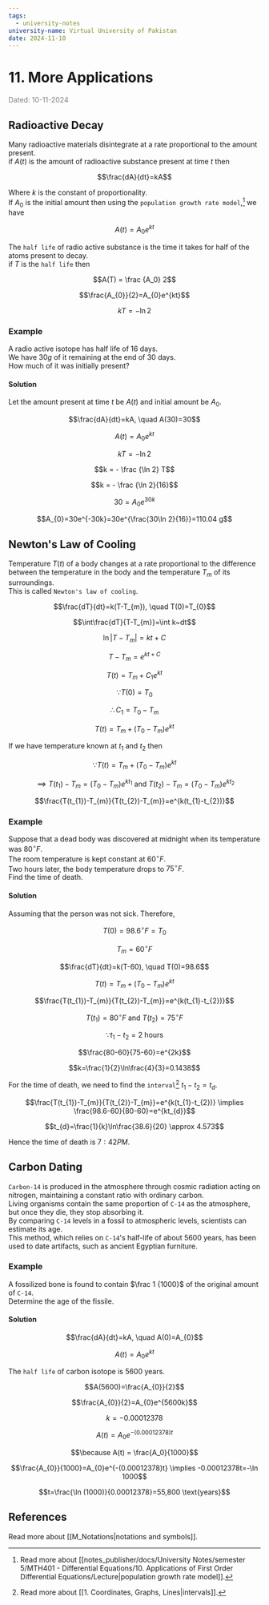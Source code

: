 ```yaml
---
tags:
  - university-notes
university-name: Virtual University of Pakistan
date: 2024-11-10
---
```


# 11. More Applications

<span style="color: gray;">Dated: 10-11-2024</span>

## Radioactive Decay

Many radioactive materials disintegrate at a rate proportional to the amount present.  
if $A(t)$ is the amount of radioactive substance present at time $t$ then  

$$\frac{dA}{dt}=kA$$

Where $k$ is the constant of proportionality.  
If $A_0$ is the initial amount then using the `population growth rate model`,[^1] we have  

$$A(t) = A_0e^{kt}$$

The `half life` of radio active substance is the time it takes for half of the atoms present to decay.  
if $T$ is the `half life` then  

$$A(T) = \frac {A_0} 2$$

$$\frac{A_{0}}{2}=A_{0}e^{kt}$$

$$kT=-\ln 2$$

### Example

A radio active isotope has half life of $16$ days.  
We have $30g$ of it remaining at the end of $30$ days.  
How much of it was initially present?

#### Solution

Let the amount present at time $t$ be $A(t)$ and initial amount be $A_0$.  

$$\frac{dA}{dt}=kA, \quad A(30)=30$$

$$A(t)=A_{0}e^{kt}$$

$$kT = - \ln 2$$

$$k = - \frac {\ln 2} T$$

$$k = - \frac {\ln 2}{16}$$

$$30=A_{0}e^{30k}$$

$$A_{0}=30e^{-30k}=30e^{\frac{30\ln 2}{16}}=110.04 g$$

## Newton's Law of Cooling

Temperature $T(t)$ of a body changes at a rate proportional to the difference between the temperature in the body and the temperature $T_m$ of its surroundings.  
This is called `Newton's law of cooling`.  

$$\frac{dT}{dt}=k(T-T_{m}), \quad T(0)=T_{0}$$

$$\int\frac{dT}{T-T_{m}}=\int k~dt$$

$$\ln|T-T_{m}|=kt+C$$

$$T-T_{m}=e^{kt+C}$$

$$T(t)=T_{m}+C_{1}e^{kt}$$

$$\because T(0) = T_0$$

$$\therefore C_1 = T_0 - T_m$$

$$T(t)=T_{m}+(T_{0}-T_{m})e^{kt}$$

If we have temperature known at $t_1$ and $t_2$ then  

$$\because T(t)=T_{m}+(T_{0}-T_{m})e^{kt}$$

$$\implies T(t_{1})-T_{m}=(T_{0}-T_{m})e^{kt_{1}} \text{ and } T(t_{2})-T_{m}=(T_{0}-T_{m})e^{kt_{2}}$$

$$\frac{T(t_{1})-T_{m}}{T(t_{2})-T_{m}}=e^{k(t_{1}-t_{2})}$$

### Example

Suppose that a dead body was discovered at midnight when its temperature was $80^\circ F$.  
The room temperature is kept constant at $60^\circ F$.  
Two hours later, the body temperature drops to $75^\circ F$.  
Find the time of death.

#### Solution

Assuming that the person was not sick. Therefore,  

$$T(0) = 98.6^\circ F = T_0$$

$$T_m = 60^\circ F$$

$$\frac{dT}{dt}=k(T-60), \quad T(0)=98.6$$

$$T(t)=T_{m}+(T_{0}-T_{m})e^{kt}$$

$$\frac{T(t_{1})-T_{m}}{T(t_{2})-T_{m}}=e^{k(t_{1}-t_{2})}$$

$$T(t_{1})=80^{\circ}F \text{ and } T(t_{2})=75^{\circ}F$$

$$\because t_1 - t_2 = 2 \text{ hours}$$

$$\frac{80-60}{75-60}=e^{2k}$$

$$k=\frac{1}{2}\ln\frac{4}{3}=0.1438$$

For the time of death, we need to find the `interval`[^2] $t_1 - t_2 = t_d$.  

$$\frac{T(t_{1})-T_{m}}{T(t_{2})-T_{m}}=e^{k(t_{1}-t_{2})} \implies \frac{98.6-60}{80-60}=e^{kt_{d}}$$

$$t_{d}=\frac{1}{k}\ln\frac{38.6}{20} \approx 4.573$$

Hence the time of death is $7:42 PM$.

## Carbon Dating

`Carbon-14` is produced in the atmosphere through cosmic radiation acting on nitrogen, maintaining a constant ratio with ordinary carbon.  
Living organisms contain the same proportion of `C-14` as the atmosphere, but once they die, they stop absorbing it.  
By comparing `C-14` levels in a fossil to atmospheric levels, scientists can estimate its age.  
This method, which relies on `C-14`'s half-life of about 5600 years, has been used to date artifacts, such as ancient Egyptian furniture.

### Example

A fossilized bone is found to contain $\frac 1 {1000}$ of the original amount of `C-14`.  
Determine the age of the fissile.

#### Solution

$$\frac{dA}{dt}=kA, \quad A(0)=A_{0}$$

$$A(t)=A_{0}e^{kt}$$

The `half life` of carbon isotope is $5600$ years.  

$$A(5600)=\frac{A_{0}}{2}$$

$$\frac{A_{0}}{2}=A_{0}e^{5600k}$$

$$k = −0.00012378$$

$$A(t)=A_{0}e^{-(0.00012378)t}$$

$$\because A(t) = \frac{A_0}{1000}$$

$$\frac{A_{0}}{1000}=A_{0}e^{-(0.00012378)t} \implies -0.00012378t=-\ln 1000$$

$$t=\frac{\ln (1000)}{0.00012378}=55,800 \text{years}$$

## References

Read more about [[M_Notations|notations and symbols]].

[^1]: Read more about [[notes_publisher/docs/University Notes/semester 5/MTH401 - Differential Equations/10. Applications of First Order Differential Equations/Lecture|population growth rate model]].
[^2]: Read more about [[1. Coordinates, Graphs, Lines|intervals]].
